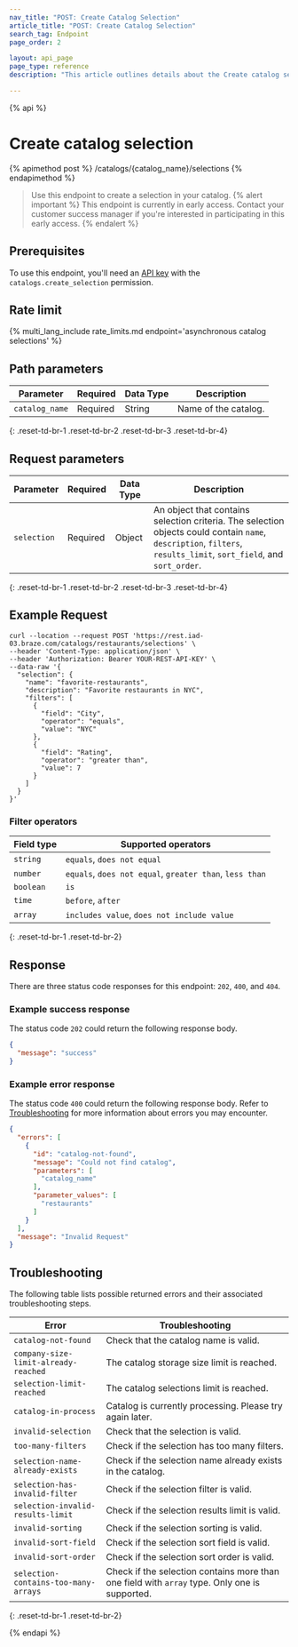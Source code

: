 ```yaml
---
nav_title: "POST: Create Catalog Selection"
article_title: "POST: Create Catalog Selection"
search_tag: Endpoint
page_order: 2

layout: api_page
page_type: reference
description: "This article outlines details about the Create catalog selection Braze endpoint."

---
```

{% api %}
# Create catalog selection
{% apimethod post %}
/catalogs/{catalog_name}/selections
{% endapimethod %}

> Use this endpoint to create a selection in your catalog.
{% alert important %}
This endpoint is currently in early access. Contact your customer success manager if you're interested in participating in this early access.
{% endalert %}

## Prerequisites

To use this endpoint, you'll need an [API key]({{site.baseurl}}/api/basics#rest-api-key/) with the `catalogs.create_selection` permission.

## Rate limit

{% multi_lang_include rate_limits.md endpoint='asynchronous catalog selections' %}

## Path parameters

| Parameter      | Required | Data Type | Description          |
| -------------- | -------- | --------- | -------------------- |
| `catalog_name` | Required | String    | Name of the catalog. |
{: .reset-td-br-1 .reset-td-br-2 .reset-td-br-3 .reset-td-br-4}

## Request parameters

| Parameter   | Required | Data Type | Description                                                                                                                                                        |
| ----------- | -------- | --------- | ------------------------------------------------------------------------------------------------------------------------------------------------------------------ |
| `selection` | Required | Object    | An object that contains selection criteria. The selection objects could contain `name`, `description`, `filters`, `results_limit`, `sort_field`, and `sort_order`. |
{: .reset-td-br-1 .reset-td-br-2 .reset-td-br-3 .reset-td-br-4}

## Example Request

```
curl --location --request POST 'https://rest.iad-03.braze.com/catalogs/restaurants/selections' \
--header 'Content-Type: application/json' \
--header 'Authorization: Bearer YOUR-REST-API-KEY' \
--data-raw '{
  "selection": {
    "name": "favorite-restaurants",
    "description": "Favorite restaurants in NYC",
    "filters": [
      {
        "field": "City",
        "operator": "equals",
        "value": "NYC"
      },
      {
        "field": "Rating",
        "operator": "greater than",
        "value": 7
      }
    ]
  }
}'
```

### Filter operators

| Field type | Supported operators                                     |
| ---------- | ------------------------------------------------------- |
| `string`   | `equals`, `does not equal`                              |
| `number`   | `equals`, `does not equal`, `greater than`, `less than` |
| `boolean`  | `is`                                                    |
| `time`     | `before`, `after`                                       |
| `array`    | `includes value`, `does not include value`              |
{: .reset-td-br-1 .reset-td-br-2}

## Response

There are three status code responses for this endpoint: `202`, `400`, and `404`.

### Example success response

The status code `202` could return the following response body.

```json
{
  "message": "success"
}
```

### Example error response

The status code `400` could return the following response body. Refer to [Troubleshooting](#troubleshooting) for more information about errors you may encounter.

```json
{
  "errors": [
    {
      "id": "catalog-not-found",
      "message": "Could not find catalog",
      "parameters": [
        "catalog_name"
      ],
      "parameter_values": [
        "restaurants"
      ]
    }
  ],
  "message": "Invalid Request"
}
```

## Troubleshooting

The following table lists possible returned errors and their associated troubleshooting steps.

| Error                                | Troubleshooting                                                                               |
|--------------------------------------|-----------------------------------------------------------------------------------------------|
| `catalog-not-found`                  | Check that the catalog name is valid.                                                         |
| `company-size-limit-already-reached` | The catalog storage size limit is reached.                                                    |
| `selection-limit-reached`            | The catalog selections limit is reached.                                                      |
| `catalog-in-process`                 | Catalog is currently processing. Please try again later.                                      |
| `invalid-selection`                  | Check that the selection is valid.                                                            |
| `too-many-filters`                   | Check if the selection has too many filters.                                                  |
| `selection-name-already-exists`      | Check if the selection name already exists in the catalog.                                    |
| `selection-has-invalid-filter`       | Check if the selection filter is valid.                                                       |
| `selection-invalid-results-limit`    | Check if the selection results limit is valid.                                                |
| `invalid-sorting`                    | Check if the selection sorting is valid.                                                      |
| `invalid-sort-field`                 | Check if the selection sort field is valid.                                                   |
| `invalid-sort-order`                 | Check if the selection sort order is valid.                                                   |
| `selection-contains-too-many-arrays` | Check if the selection contains more than one field with `array` type. Only one is supported. |
{: .reset-td-br-1 .reset-td-br-2}

{% endapi %}